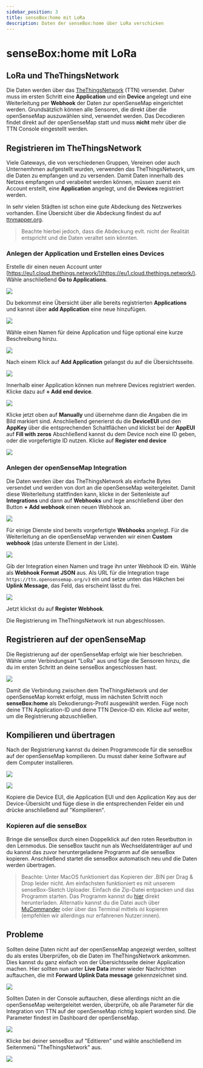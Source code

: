 ```yaml
---
sidebar_position: 3
title: senseBox:home mit LoRa
description: Daten der senseBox:home über LoRa verschicken
---
```


# senseBox:home mit LoRa

## LoRa und TheThingsNetwork

Die Daten werden über das [TheThingsNetwork](https://www.thethingsnetwork.org/) (TTN) versendet. Daher muss im ersten Schritt eine **Application** und ein **Device** angelegt und eine Weiterleitung per **Webhook** der Daten zur openSenseMap eingerichtet werden. Grundsätzlich können alle Sensoren, die direkt über die openSenseMap auszuwählen sind, verwendet werden. Das Decodieren findet direkt auf der openSenseMap statt und muss **nicht** mehr über die TTN Console eingestellt werden.

## Registrieren im TheThingsNetwork

Viele Gateways, die von verschiedenen Gruppen, Vereinen oder auch Unternemhmen aufgestellt wurden, verwenden das TheThingsNetwork, um die Daten zu empfangen und zu versenden. Damit Daten innerhalb des Netzes empfangen und verabeitet werden können, müssen zuerst ein Account erstellt, eine **Application** angelegt, und die **Devices** registriert werden.

In sehr vielen Städten ist schon eine gute Abdeckung des Netzwerkes vorhanden. Eine Übersicht über die Abdeckung findest du auf [ttnmapper.org](https://ttnmapper.org/).
> Beachte hierbei jedoch, dass die Abdeckung evlt. nicht der Realität entspricht und die Daten veraltet sein könnten.

### Anlegen der Application und Erstellen eines Devices

Erstelle dir einen neuen Account unter [https://eu1.cloud.thethings.network/](https://eu1.cloud.thethings.network/). Wähle anschließend **Go to Applications**.

![](/img/sensebox-home-bilder/home-erweiterung-lora/home-lora-00.png)

Du bekommst eine Übersicht über alle bereits registrierten **Applications** und kannst über **add Application** eine neue hinzufügen.

![](/img/sensebox-home-bilder/home-erweiterung-lora/home-lora-01.png)

Wähle einen Namen für deine Application und füge optional eine kurze Beschreibung hinzu.

![](/img/sensebox-home-bilder/home-erweiterung-lora/home-lora-03.png)

Nach einem Klick auf **Add Application** gelangst du auf die Übersichtsseite.

![](/img/sensebox-home-bilder/home-erweiterung-lora/home-lora-04.png)


Innerhalb einer Application können nun mehrere Devices registriert werden. Klicke dazu auf **+ Add end device**.

![](/img/sensebox-home-bilder/home-erweiterung-lora/home-lora-05.png)

Klicke jetzt oben auf **Manually** und übernehme dann die Angaben die im Bild markiert sind. Anschließend generierst du die **DeviceEUI** und den **AppKey** über die entsprechenden Schaltflächen und klickst bei der **AppEUI** auf **Fill with zeros**
Abschließend kannst du dem Device noch eine ID geben, oder die vorgefertigte ID nutzen. Klicke auf **Register end device**

![](/img/sensebox-home-bilder/home-erweiterung-lora/home-lora-06.png)


### Anlegen der openSenseMap Integration

Die Daten werden über das TheThingsNetwork als einfache Bytes versendet und werden von dort an die openSenseMap weitergeleitet. Damit diese Weiterleitung stattfinden kann, klicke in der Seitenleiste auf **Integrations** und dann auf **Webhooks** und lege anschließend über den Button **+ Add webhook** einen neuen Webhook an.

![](/img/sensebox-home-bilder/home-erweiterung-lora/home-lora-07.png)


Für einige Dienste sind bereits vorgefertigte **Webhooks** angelegt. Für die Weiterleitung an die openSenseMap verwenden wir einen **Custom webhook** (das unterste Element in der Liste).

![](/img/sensebox-home-bilder/home-erweiterung-lora/home-lora-08.png)


Gib der Integration einen Namen und trage ihn unter Webhook ID ein. Wähle als **Webhook Format** __JSON__ aus. Als URL für die Integration trage `https://ttn.opensensemap.org/v3` ein und setze unten das Häkchen bei **Uplink Message**, das Feld, das erscheint lässt du frei.

![](/img/sensebox-home-bilder/home-erweiterung-lora/home-lora-09.png)


Jetzt klickst du auf **Register Webhook**.

Die Registrierung im TheThingsNetwork ist nun abgeschlossen.


## Registrieren auf der openSenseMap

Die Registrierung auf der openSenseMap erfolgt wie hier beschrieben. Wähle unter Verbindungsart "LoRa" aus und füge die Sensoren hinzu, die du im ersten Schritt an deine senseBox angeschlossen hast.

![](/img/sensebox-home-bilder/home-erweiterung-lora/home-lora-10.png)


Damit die Verbindung zwischen dem TheThingsNetwork und der openSenseMap korrekt erfolgt, muss im nächsten Schritt noch **senseBox:home** als Dekodierungs-Profil ausgewählt werden. Füge noch deine TTN Application-ID und deine TTN Device-ID ein. Klicke auf weiter, um die Registrierung abzuschließen.

## Kompilieren und übertragen

Nach der Registrierung kannst du deinen Programmcode für die senseBox auf der openSenseMap kompilieren. Du musst daher keine Software auf dem Computer installieren.


![](/img/sensebox-home-bilder/home-erweiterung-lora/home-lora-12.png)

![](/img/sensebox-home-bilder/home-erweiterung-lora/home-lora-13.png)

Kopiere die Device EUI, die Application EUI und den Application Key aus der Device-Übersicht und füge diese in die entsprechenden Felder ein und drücke anschließend auf "Kompilieren".

### Kopieren auf die senseBox

Bringe die senseBox durch einen Doppelklick auf den roten Resetbutton in den Lernmodus. Die senseBox taucht nun als Wechseldatenträger auf und du kannst das zuvor heruntergeladene Programm auf die senseBox kopieren. Anschließend startet die senseBox automatisch neu und die Daten werden übertragen.

>Beachte: Unter MacOS funktioniert das Kopieren der .BIN per Drag & Drop leider nicht. Am einfachsten funktioniert es mit unserem senseBox-Sketch Uploader. Einfach die Zip-Datei entpacken und das Programm starten. Das Programm kannst du [hier](https://sensebox.de/docs/senseBox_Sketch_Uploader_DE.zip) direkt herunterladen. Alternativ kannst du die Datei auch über [MuCommander](https://www.mucommander.com/) oder über das Terminal mittels `dd` kopieren (empfehlen wir allerdings nur erfahrenen Nutzer:innen).

## Probleme

Sollten deine Daten nicht auf der openSenseMap angezeigt werden, solltest du als erstes Überprüfen, ob die Daten im TheThingsNetwork ankommen. Dies kannst du ganz einfach von der Übersichtsseite deiner Application machen. Hier sollten nun unter **Live Data** immer wieder Nachrichten auftauchen, die mit **Forward Uplink Data message** gekennzeichnet sind.


![](/img/sensebox-home-bilder/home-erweiterung-lora/home-lora-14.png)



Sollten Daten in der Console auftauchen, diese allerdings nicht an die openSenseMap weitergeleitet werden, überprüfe, ob alle Parameter für die Integration von TTN auf der openSenseMap richtig kopiert worden sind. Die Parameter findest im Dashboard der openSenseMap.

![](/img/sensebox-home-bilder/home-erweiterung-lora/home-lora-15.png)


Klicke bei deiner senseBox auf "Editieren" und wähle anschließend im Seitenmenü "TheThingsNetwork" aus.

![](/img/sensebox-home-bilder/home-erweiterung-lora/home-lora-16.png)
